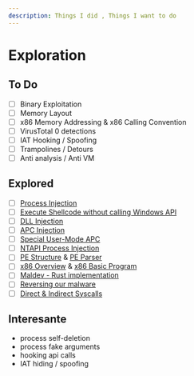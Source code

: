 ```yaml
---
description: Things I did , Things I want to do
---
```


# Exploration

## To Do

* [ ] Binary Exploitation
* [ ] Memory Layout
* [ ] x86 Memory Addressing & x86 Calling Convention
* [ ] VirusTotal 0 detections
* [ ] IAT Hooking / Spoofing&#x20;
* [ ] Trampolines  / Detours
* [ ] Anti analysis / Anti VM&#x20;

## Explored

* [ ] [Process Injection](https://reze.gitbook.io/bin/maldev/process-injection)
* [ ] [Execute Shellcode without calling Windows API](https://reze.gitbook.io/bin/maldev/process-injection#bonus-method-no-winapi)
* [ ] [DLL Injection](https://reze.gitbook.io/bin/maldev/process-injection/dll-injection)
* [ ] [APC Injection](https://reze.gitbook.io/bin/maldev/process-injection/apc-injection)
* [ ] [Special User-Mode APC](https://reze.gitbook.io/bin/maldev/process-injection/apc-injection#special-apc-bonus)
* [ ] [NTAPI Process Injection](https://reze.gitbook.io/bin/maldev/process-injection/ntapi-implementation)
* [ ] [PE Structure](https://reze.gitbook.io/bin/winternal/pe-structure) & [PE Parser](https://reze.gitbook.io/bin/winternal/pe-parser-pextractor)
* [ ] [x86 Overview](https://reze.gitbook.io/bin/assembly-x86/x86-architecture-overview) & [x86 Basic Program](https://reze.gitbook.io/bin/assembly-x86/x86-basic-program)
* [ ] [Maldev - Rust implementation](https://reze.gitbook.io/bin/rust-maldev/rust-malware-part-1)
* [ ] [Reversing our malware](https://reze.gitbook.io/bin/r.e./reversing-with-x64dbg)
* [ ] [Direct & Indirect Syscalls](https://reze.gitbook.io/bin/maldev/process-injection/direct-system-call)

## Interesante

* process self-deletion
* process fake arguments
* hooking api calls
* IAT hiding / spoofing







